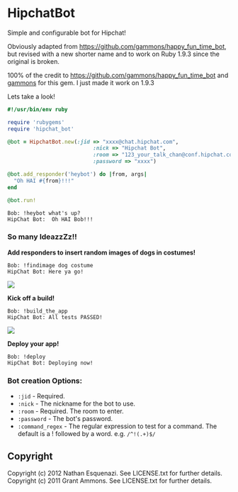 # HipchatBot

Simple and configurable bot for Hipchat! 

Obviously adapted from https://github.com/gammons/happy_fun_time_bot, but revised with a new shorter name and
to work on Ruby 1.9.3 since the original is broken. 

100% of the credit to https://github.com/gammons/happy_fun_time_bot
and [gammons](https://github.com/gammons) for this gem. I just made it work on 1.9.3

Lets take a look!

```ruby
#!/usr/bin/env ruby

require 'rubygems'
require 'hipchat_bot'

@bot = HipchatBot.new(:jid => "xxxx@chat.hipchat.com", 
                           :nick => "Hipchat Bot", 
                           :room => "123_your_talk_chan@conf.hipchat.com", 
                           :password => "xxxx")

@bot.add_responder('heybot') do |from, args|
  "Oh HAI #{from}!!!"
end

@bot.run!
```

```
Bob: !heybot what's up?
HipChat Bot:  Oh HAI Bob!!!
```

### So many IdeazzZz!!

**Add responders to insert random images of dogs in costumes!**

```
Bob: !findimage dog costume
HipChat Bot: Here ya go!
```
![](http://spoilurpets.com/images/Lobster%20Paws%20Dog%20Costume.JPG)


**Kick off a build!**

```
Bob: !build_the_app
HipChat Bot: All tests PASSED!
```

![](http://thehairpin.com/wp-content/uploads/2010/12/womanpic1001_228x342.jpeg)

**Deploy your app!**

```
Bob: !deploy
HipChat Bot: Deploying now!
```

### Bot creation Options:

* `:jid` - Required.
* `:nick` - The nickname for the bot to use.
* `:room` - Required.  The room to enter.
* `:password` - The bot's password.
* `:command_regex` - The regular expression to test for a command.  The default is a ! followed by a word.  e.g. `/^!(.+)$/`

## Copyright

Copyright (c) 2012 Nathan Esquenazi. See LICENSE.txt for further details.
Copyright (c) 2011 Grant Ammons. See LICENSE.txt for further details.
